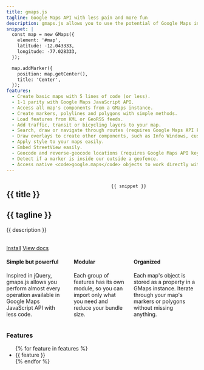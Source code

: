 ```yaml
---
title: gmaps.js
tagline: Google Maps API with less pain and more fun
description: gmaps.js allows you to use the potential of Google Maps in a simple way.<br/>No more extensive documentation or large amount of code.
snippet: |
  const map = new GMaps({
    element: '#map',
    latitude: -12.043333,
    longitude: -77.028333,
  });

  map.addMarker({
    position: map.getCenter(),
    title: 'Center',
  });
features:
  - Create basic maps with 5 lines of code (or less).
  - 1-1 parity with Google Maps JavaScript API.
  - Access all map's components from a GMaps instance.
  - Create markers, polylines and polygons with simple methods.
  - Load features from KML or GeoRSS feeds.
  - Add traffic, transit or bicycling layers to your map.
  - Search, draw or navigate through routes (requires Google Maps API key).
  - Draw overlays to create other components, such as Info Windows, custom controls, etc.
  - Apply style to your maps easily.
  - Embed StreetView easily.
  - Geocode and reverse-geocode locations (requires Google Maps API key).
  - Detect if a marker is inside our outside a geofence.
  - Access native <code>google.maps</code> objects to work directly with the low level Google Maps JavaScript API.
---
```

<section class="hero is-medium">
  <div class="hero-body">
    <div class="container">
      <div class="columns">
        <div class="column">
          <h1 class="title is-1">{{ title }}</h1>
          <h2 class="subtitle">{{ tagline }}</h2>
          <p>{{ description }}</p>
          <br />
          <div class="buttons">
            <a href="https://github.com/hpneo/gmaps" class="button is-primary has-text-weight-semibold">Install</a>
            <a href="/docs" class="button is-text" target="_blank">View docs</a>
          </div>
        </div>
        <div class="column">
          <article class="live-example">
            <aside class="live-example-editor">

```javascript
{{ snippet }}
```
</aside>
            <aside class="live-example-preview" id="map"></aside>
          </article>
        </div>
      </div>
    </div>
  </div>
</section>

<section class="container with-margin">
  <div class="columns is-centered">
    <aside class="column">
      <h4 class="title is-4">Simple but powerful</h4>
      <p>Inspired in jQuery, gmaps.js allows you perform almost every operation available in Google Maps JavaScript API with less code.</p>
    </aside>
    <aside class="column">
      <h4 class="title is-4">Modular</h4>
      <p>Each group of features has its own module, so you can import only what you need and reduce your bundle size.</p>
    </aside>
    <aside class="column">
      <h4 class="title is-4">Organized</h4>
      <p>Each map's object is stored as a property in a GMaps instance. Iterate through your map's markers or polygons without missing anything.</p>
    </aside>
    <!-- <aside class="column">
      <h4 class="title is-4">Modular</h4>
      <p>Each group of features has its own module, so you can import only what you need and reduce your bundle size.</p>
    </aside> -->
  </div>
</section>

<section class="container  with-margin">
  <div class="columns">
    <div class="column">
      <article class="content">
        <h3 class="title is-3">Features</h3>
        <ul>
        {% for feature in features %}<li>{{ feature }}</li>{% endfor %}
        </ul>
      </article>
    </div>
  </div>
</section>

<script>{{ snippet }}</script>